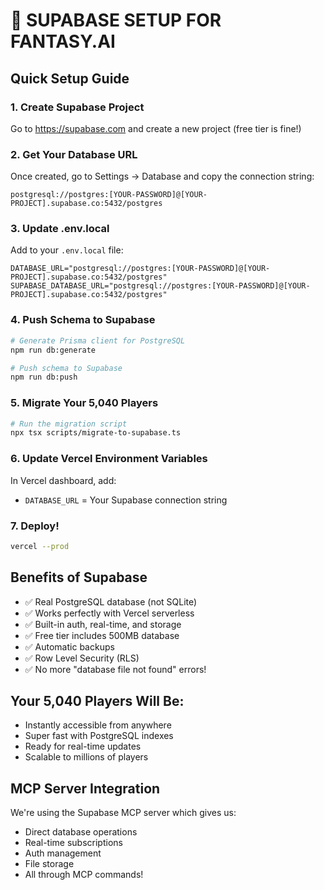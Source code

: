 # 🚀 SUPABASE SETUP FOR FANTASY.AI

## Quick Setup Guide

### 1. Create Supabase Project
Go to https://supabase.com and create a new project (free tier is fine!)

### 2. Get Your Database URL
Once created, go to Settings → Database and copy the connection string:
```
postgresql://postgres:[YOUR-PASSWORD]@[YOUR-PROJECT].supabase.co:5432/postgres
```

### 3. Update .env.local
Add to your `.env.local` file:
```
DATABASE_URL="postgresql://postgres:[YOUR-PASSWORD]@[YOUR-PROJECT].supabase.co:5432/postgres"
SUPABASE_DATABASE_URL="postgresql://postgres:[YOUR-PASSWORD]@[YOUR-PROJECT].supabase.co:5432/postgres"
```

### 4. Push Schema to Supabase
```bash
# Generate Prisma client for PostgreSQL
npm run db:generate

# Push schema to Supabase
npm run db:push
```

### 5. Migrate Your 5,040 Players
```bash
# Run the migration script
npx tsx scripts/migrate-to-supabase.ts
```

### 6. Update Vercel Environment Variables
In Vercel dashboard, add:
- `DATABASE_URL` = Your Supabase connection string

### 7. Deploy!
```bash
vercel --prod
```

## Benefits of Supabase
- ✅ Real PostgreSQL database (not SQLite)
- ✅ Works perfectly with Vercel serverless
- ✅ Built-in auth, real-time, and storage
- ✅ Free tier includes 500MB database
- ✅ Automatic backups
- ✅ Row Level Security (RLS)
- ✅ No more "database file not found" errors!

## Your 5,040 Players Will Be:
- Instantly accessible from anywhere
- Super fast with PostgreSQL indexes
- Ready for real-time updates
- Scalable to millions of players

## MCP Server Integration
We're using the Supabase MCP server which gives us:
- Direct database operations
- Real-time subscriptions
- Auth management
- File storage
- All through MCP commands!